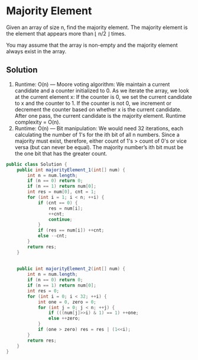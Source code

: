 # Majority Element

Given an array of size n, find the majority element. The majority element is the element that appears more than ⌊ n/2 ⌋ times.

You may assume that the array is non-empty and the majority element always exist in the array.

## Solution

1. Runtime: O(n) — Moore voting algorithm: We maintain a current candidate and a counter initialized to 0. As we iterate the array, we look at the current element x:
 If the counter is 0, we set the current candidate to x and the counter to 1.
 If the counter is not 0, we increment or decrement the counter based on whether x is the current candidate. After one pass, the current candidate is the majority element. Runtime complexity = O(n).
2. Runtime: O(n) — Bit manipulation: We would need 32 iterations, each calculating the number of 1's for the ith bit of all n numbers. Since a majority must exist, therefore, either count of 1's > count of 0's or vice versa (but can never be equal). The majority number’s ith bit must be the one bit that has the greater count.

```java
public class Solution {
    public int majorityElement_1(int[] num) {
        int n = num.length;
        if (n == 0) return 0;
        if (n == 1) return num[0];
        int res = num[0], cnt = 1;
        for (int i = 1; i < n; ++i) {
            if (cnt == 0) {
                res = num[i];
                ++cnt;
                continue;
            }
            if (res == num[i]) ++cnt;
            else --cnt;
        }
        return res;
    }
    
    
    public int majorityElement_2(int[] num) {
        int n = num.length;
        if (n == 0) return 0;
        if (n == 1) return num[0];
        int res = 0;
        for (int i = 0; i < 32; ++i) {
            int one = 0, zero = 0;
            for (int j = 0; j < n; ++j) {
                if (((num[j]>>i) & 1) == 1) ++one;
                else ++zero;
            }
            if (one > zero) res = res | (1<<i);
        }
        return res;
    }
}
```